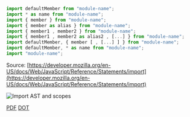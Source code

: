 ```JavaScript
import defaultMember from "module-name";
import * as name from "module-name";
import { member } from "module-name";
import { member as alias } from "module-name";
import { member1 , member2 } from "module-name";
import { member1 , member2 as alias2 , [...] } from "module-name";
import defaultMember, { member [ , [...] ] } from "module-name";
import defaultMember, * as name from "module-name";
import "module-name";
```

Source: [https://developer.mozilla.org/en-US/docs/Web/JavaScript/Reference/Statements/import](https://developer.mozilla.org/en-US/docs/Web/JavaScript/Reference/Statements/import)

![Import AST and scopes](https://github.com/steindani/codemodel-rifle/wiki/img/import.dot.png)

[PDF](https://github.com/steindani/codemodel-rifle/wiki/img/import.dot.pdf) 
[DOT](https://github.com/steindani/codemodel-rifle/wiki/img/import.dot)
